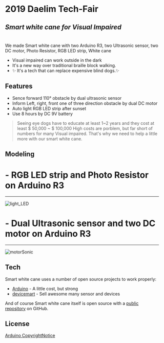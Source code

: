 # 2019 Daelim Tech-Fair
## _Smart white cane for Visual Impaired_

#
#

We made Smart white cane with two Arduino R3, two Ultrasonic sensor, two DC motor, Photo Resistor, RGB LED strip, White cane

- Visual impaired can work outside in the dark
- It's a new way over traditional braille block walking.
- ✨ It's a tech that can replace expensive blind dogs.✨

## Features

- Sence forward 110° obstacle by dual ultrasonic sensor
- Inform Left, right, front one of three direction obstacle by dual DC motor  
- Auto light RGB LED strip after sunset
- Use 8 hours by DC 9V battery




> Seeing eye dogs have to educate at least 1~2 years
> and they cost at least $ 50,000 ~ $ 100,000 
> High costs are porblem, but far short of numbers for many Visual impaired.
> That's why we need to help a little more with our smart white cane.


## Modeling
# - RGB LED strip and Photo Resistor on Arduino R3
***
![light_LED](https://user-images.githubusercontent.com/50406861/123383220-e1e7aa00-d5cd-11eb-9d3d-3a8e8eb7c747.JPG)

#
#
#

# - Dual Ultrasonic sensor and two DC motor on Arduino R3
***
![motorSonic](https://user-images.githubusercontent.com/50406861/123383223-e318d700-d5cd-11eb-97c5-7e24c1d81ccb.JPG)

## Tech


Smart white cane uses a number of open source projects to work properly:

- [Arduino] - A little cost, but strong
- [devicemart] - Sell awesome many sensor and devices


And of course Smart white cane itself is open source with a [public repository][dill]
 on GitHub.


## License

[Arduino CopyrightNotice]



[//]: # (These are reference links used in the body of this note and get stripped out when the markdown processor does its job. There is no need to format nicely because it shouldn't be seen. Thanks SO - http://stackoverflow.com/questions/4823468/store-comments-in-markdown-syntax)

   [devicemart]: <https://www.devicemart.co.kr/>
   [Arduino]: <https://www.arduino.cc>
   [dill]: <https://github.com/kangddong/2019_Daelim_Tech-Fair>
   [Arduino CopyrightNotice]:<https://www.arduino.cc/en/Main/CopyrightNotice>
